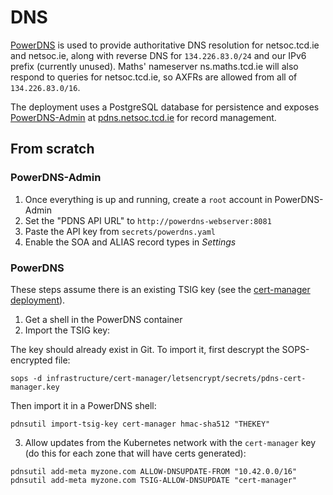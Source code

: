 # DNS

[PowerDNS](https://www.powerdns.com/auth.html) is used to provide authoritative DNS resolution for netsoc.tcd.ie and
netsoc.ie, along with reverse DNS for `134.226.83.0/24` and our IPv6 prefix (currently unused). Maths' nameserver
ns.maths.tcd.ie will also respond to queries for netsoc.tcd.ie, so AXFRs are allowed from all of `134.226.83.0/16`.

The deployment uses a PostgreSQL database for persistence and exposes
[PowerDNS-Admin](https://github.com/ngoduykhanh/PowerDNS-Admin) at [pdns.netsoc.tcd.ie](https://pdns.netsoc.tcd.ie) for
record management.

## From scratch

### PowerDNS-Admin

1. Once everything is up and running, create a `root` account in PowerDNS-Admin
2. Set the "PDNS API URL" to `http://powerdns-webserver:8081`
3. Paste the API key from `secrets/powerdns.yaml`
4. Enable the SOA and ALIAS record types in _Settings_

### PowerDNS

These steps assume there is an existing TSIG key (see the
[cert-manager deployment](../infrastructure/cert-manager/)).

1. Get a shell in the PowerDNS container
2. Import the TSIG key:

The key should already exist in Git. To import it, first descrypt the
SOPS-encrypted file:

```
sops -d infrastructure/cert-manager/letsencrypt/secrets/pdns-cert-manager.key
```

Then import it in a PowerDNS shell:

```
pdnsutil import-tsig-key cert-manager hmac-sha512 "THEKEY"
```

3. Allow updates from the Kubernetes network with the `cert-manager` key (do this
for each zone that will have certs generated):

```
pdnsutil add-meta myzone.com ALLOW-DNSUPDATE-FROM "10.42.0.0/16"
pdnsutil add-meta myzone.com TSIG-ALLOW-DNSUPDATE "cert-manager"
```
